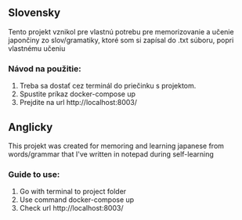 ## Slovensky
Tento projekt vznikol pre vlastnú potrebu pre memorizovanie a učenie japončiny zo slov/gramatiky, ktoré som si zapísal do .txt súboru, popri vlastnému učeniu
### Návod na použitie:
1. Treba sa dostať cez terminál do priečinku s projektom.
2. Spustite príkaz docker-compose up
3. Prejdite na url http://localhost:8003/


## Anglicky
This projekt was created for memoring and learning japanese from words/grammar that I've written in notepad during self-learning
### Guide to use:
1. Go with terminal to project folder
2. Use command docker-compose up
3. Check url http://localhost:8003/
